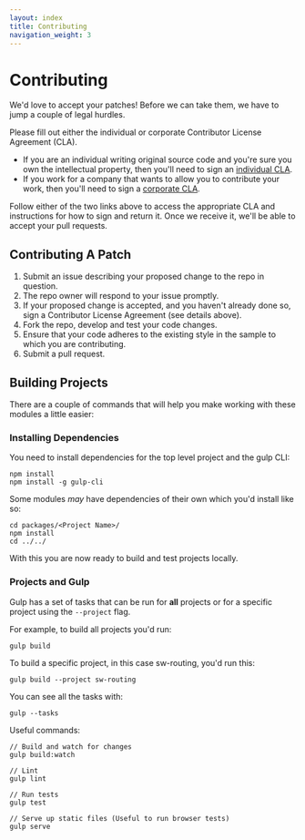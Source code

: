 ```yaml
---
layout: index
title: Contributing
navigation_weight: 3
---
```

# Contributing

We'd love to accept your patches! Before we can take them, we have to jump a couple of legal hurdles.

Please fill out either the individual or corporate Contributor License Agreement (CLA).
  * If you are an individual writing original source code and you're sure you own the intellectual property, then you'll need to sign an [individual CLA](https://developers.google.com/open-source/cla/individual).
  * If you work for a company that wants to allow you to contribute your work, then you'll need to sign a [corporate CLA](https://developers.google.com/open-source/cla/corporate).

Follow either of the two links above to access the appropriate CLA and instructions for how to sign and return it. Once we receive it, we'll be able to
accept your pull requests.

## Contributing A Patch

1. Submit an issue describing your proposed change to the repo in question.
1. The repo owner will respond to your issue promptly.
1. If your proposed change is accepted, and you haven't already done so, sign a Contributor License Agreement (see details above).
1. Fork the repo, develop and test your code changes.
1. Ensure that your code adheres to the existing style in the sample to which you are contributing.
1. Submit a pull request.

## Building Projects

There are a couple of commands that will help you make working with these
modules a little easier:

### Installing Dependencies

You need to install dependencies for the top level project and the gulp CLI:

    npm install
    npm install -g gulp-cli

Some modules *may* have dependencies of their own which you'd install like so:

    cd packages/<Project Name>/
    npm install
    cd ../../

With this you are now ready to build and test projects locally.

### Projects and Gulp

Gulp has a set of tasks that can be run for **all** projects or for a specific
project using the `--project` flag.

For example, to build all projects you'd run:

    gulp build

To build a specific project, in this case sw-routing, you'd run this:

    gulp build --project sw-routing

You can see all the tasks with:

    gulp --tasks

Useful commands:

    // Build and watch for changes
    gulp build:watch

    // Lint
    gulp lint

    // Run tests
    gulp test

    // Serve up static files (Useful to run browser tests)
    gulp serve
